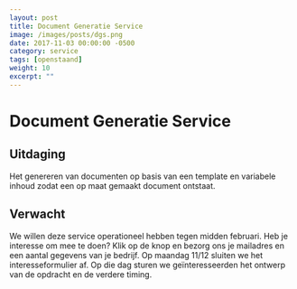 ```yaml
---
layout: post
title: Document Generatie Service
image: /images/posts/dgs.png
date: 2017-11-03 00:00:00 -0500
category: service
tags: [openstaand]
weight: 10
excerpt: ""
---
```



# Document Generatie Service

## Uitdaging 
Het genereren van documenten op basis van een template en variabele inhoud zodat een op maat gemaakt document ontstaat.

## Verwacht
We willen deze service operationeel hebben tegen midden februari. Heb je
interesse om mee te doen? Klik op de knop en bezorg ons je mailadres en een
aantal gegevens van je bedrijf. Op maandag 11/12 sluiten we het
interesseformulier af. Op die dag sturen we geïnteresseerden het ontwerp van de
opdracht en de verdere timing.
